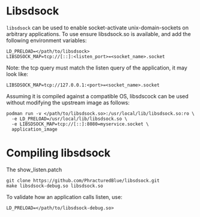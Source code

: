 # Libsdsock
`libsdsock` can be used to enable socket-activate unix-domain-sockets on arbitrary applications.
To use ensure libsdsock.so is available, and add the following environment variables:
```
LD_PRELOAD=</path/to/libsdsock>
LIBSDSOCK_MAP=tcp://[::]:<listen_port>=<socket_name>.socket
```

Note: the tcp query must match the listen query of the application, it may look like:
```
LIBSDSOCK_MAP=tcp://127.0.0.1:<port>=<socket_name>.socket
```

Assuming it is compiled against a compatible OS, libsdscock can be used without modifying the upstream image as follows:
```
podman run -v </path/to/libsdsock.so>:/usr/local/lib/libsdsock.so:ro \
  -e LD_PRELOAD=/usr/local/lib/libsdsock.so \
  -e LIBSDSOCK_MAP=tcp://[::]:8080=myservice.socket \
  application_image
```

# Compiling libsdsock
The show_listen.patch 
```
git clone https://github.com/PhracturedBlue/libsdsock.git
make libsdsock-debug.so libsdsock.so
```

To validate how an application calls listen, use:
```
LD_PRELOAD=</path/to/libsdsock-debug.so>
```
